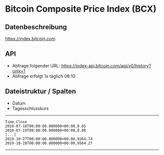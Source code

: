 # Bitcoin Composite Price Index (BCX)

## Datenbeschreibung
https://index.bitcoin.com

## API
- Abfrage folgender URL: https://index-api.bitcoin.com/api/v0/history?unix=1
- Abfrage erfolgt 1x täglich 08:10

## Dateistruktur / Spalten

- Datum
- Tagesschlusskurs

---
    Time,Close
    2010-07-18T00:00:00.000000+00:00,0.05
    2010-07-19T00:00:00.000000+00:00,0.08
    [...]
    2019-10-27T00:00:00.000000+00:00,9264.74
    2019-10-28T00:00:00.000000+00:00,9564.27
---
